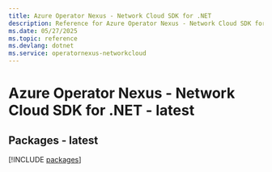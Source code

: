 ```yaml
---
title: Azure Operator Nexus - Network Cloud SDK for .NET
description: Reference for Azure Operator Nexus - Network Cloud SDK for .NET
ms.date: 05/27/2025
ms.topic: reference
ms.devlang: dotnet
ms.service: operatornexus-networkcloud
---
```

# Azure Operator Nexus - Network Cloud SDK for .NET - latest
## Packages - latest
[!INCLUDE [packages](operator-nexus---network-cloud-index.md)]